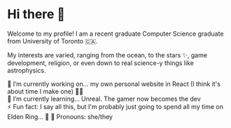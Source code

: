 # Hi there 👋

Welcome to my profile! I am a recent graduate Computer Science graduate from University of Toronto 🇨🇦.

My interests are varied, ranging from the ocean, to the stars ✨, game development, religion, or even down to real science-y things like astrophysics.

🔭 I’m currently working on... my own personal website in React (I think it's about time I make one) 👩‍💻  
🌱 I’m currently learning... Unreal. The gamer now becomes the dev  
⚡ Fun fact: I say all this, but I'm probably just going to spend all my time on Elden Ring...  🐰
🌷 Pronouns: she/they

<!--
**rararani/rararani** is a ✨ _special_ ✨ repository because its `README.md` (this file) appears on your GitHub profile.

Here are some ideas to get you started:

- 🔭 I’m currently working on ...
- 🌱 I’m currently learning ...
- 👯 I’m looking to collaborate on ...
- 🤔 I’m looking for help with ...
- 💬 Ask me about ...
- 📫 How to reach me: ...
- 😄 Pronouns: ...
- ⚡ Fun fact: ...
-->
